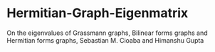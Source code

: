 # Hermitian-Graph-Eigenmatrix
On the eigenvalues of Grassmann graphs, Bilinear forms graphs and Hermitian forms graphs, Sebastian M. Cioaba and Himanshu Gupta
